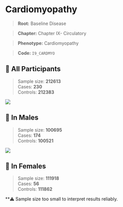 # Cardiomyopathy

> **Root:** Baseline Disease  

> **Chapter:** Chapter IX- Circulatory  

> **Phenotype:** Cardiomyopathy  

> **Code:** `I9_CARDMYO`

## 🧪 All Participants  
> Sample size: **212613**  
> Cases: **230**  
> Controls: **212383**
<img src="/Disease/Figures/ALL/Baseline/I9_CARDMYO.png"/>
<CsvTable src="/Disease_Data/ALL/Baseline/LG_I9_CARDMYO.csv" label="🔍 View full results" />

## 👨 In Males  
> Sample size: **100695**  
> Cases: **174**  
> Controls: **100521**
<img src="/Disease/Figures/Male/Baseline/I9_CARDMYO.png"/>
<CsvTable src="/Disease_Data/Male/Baseline/LG_I9_CARDMYO.csv" label="🔍 View full results" />

## 👩 In Females  
> Sample size: **111918**  
> Cases: **56**  
> Controls: **111862**

**⚠️ Sample size too small to interpret results reliably.
